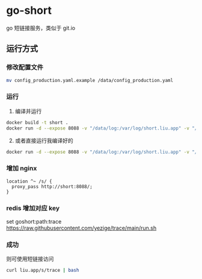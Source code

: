 # go-short

go 短链接服务，类似于 git.io

## 运行方式

### 修改配置文件

```bash
mv config_production.yaml.example /data/config_production.yaml
```

### 运行

1. 编译并运行

```bash
docker build -t short .
docker run -d --expose 8088 -v "/data/log:/var/log/short.liu.app" -v "/data/config_production.yaml:/short.liu.app/config_production.yaml" --name short short
```

2. 或者直接运行我编译好的

```bash
docker run -d --expose 8088 -v "/data/log:/var/log/short.liu.app" -v "/data/config_production.yaml:/short.liu.app/config_production.yaml" --name short ghcr.io/yezige/short.liu.app:latest
```

### 增加 nginx

```nginx
location ^~ /s/ {
  proxy_pass http://short:8088/;
}
```

### redis 增加对应 key

set goshort:path:trace https://raw.githubusercontent.com/yezige/trace/main/run.sh

### 成功

则可使用短链接访问

```bash
curl liu.app/s/trace | bash
```
